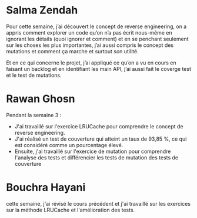# Salma Zendah
Pour cette semaine, j’ai découvert le concept de reverse engineering, on a appris comment explorer un code qu’on n’a pas écrit nous-même en ignorant les détails (quoi ignorer et comment) et en se penchant seulement sur les choses les plus importantes, j’ai aussi compris le concept des mutations et comment ça marche et surtout son utilité.    
  
Et en ce qui concerne le projet, j’ai appliqué ce qu’on a vu en cours en faisant un backlog et en identifiant les main API, j’ai aussi fait le coverge test et le test de mutations.

# Rawan Ghosn
Pendant la semaine 3 :
- J'ai travaillé sur l'exercice LRUCache pour comprendre le concept de reverse engineering.
- J'ai réalisé un test de couverture qui atteint un taux de 93,85 %, ce qui est considéré comme un pourcentage élevé.
- Ensuite, j'ai travaillé sur l'exercice de mutation pour comprendre l'analyse des tests et différencier les tests de mutation des tests de couverture

# Bouchra Hayani
cette semaine, j'ai révisé le cours précédent et  j'ai travaillé sur les exercices sur la méthode LRUCache et l'amélioration des tests.
